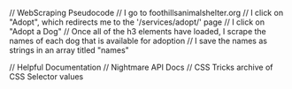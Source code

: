 // WebScraping Pseudocode
  // I go to foothillsanimalshelter.org
  // I click on "Adopt", which redirects me to the '/services/adopt/' page
  // I click on "Adopt a Dog"
  // Once all of the h3 elements have loaded, I scrape the names of each dog that is available for adoption
  // I save the names as strings in an array titled "names"

// Helpful Documentation
  // Nightmare API Docs
  // CSS Tricks archive of CSS Selector values
